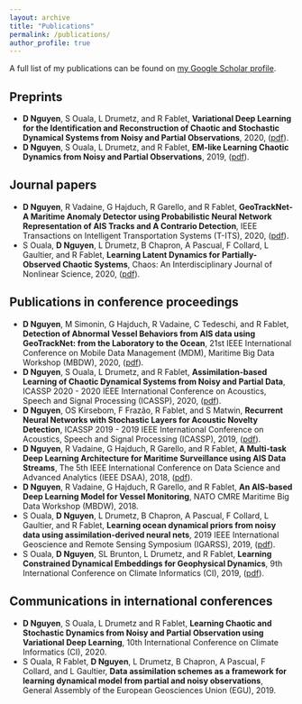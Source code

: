 ```yaml
---
layout: archive
title: "Publications"
permalink: /publications/
author_profile: true
---
```


A full list of my publications can be found on <a href="https://scholar.google.com/citations?user=jLtTFrIAAAAJ&hl=en">my Google Scholar profile</a>.

## Preprints
* **D Nguyen**, S Ouala, L Drumetz, and R Fablet, **Variational Deep Learning for the Identification and Reconstruction of Chaotic and Stochastic Dynamical Systems from Noisy and Partial Observations**, 2020, (<a href= "https://arxiv.org/abs/2009.02296">pdf</a>).
* **D Nguyen**, S Ouala, L Drumetz, and R Fablet, **EM-like Learning Chaotic Dynamics from Noisy and Partial Observations**, 2019, (<a href= "https://arxiv.org/abs/1903.10335">pdf</a>).


## Journal papers
* **D Nguyen**, R Vadaine, G Hajduch, R Garello, and R Fablet, **GeoTrackNet-A Maritime Anomaly Detector using Probabilistic Neural Network Representation of AIS Tracks and A Contrario Detection**, IEEE Transactions on Intelligent Transportation Systems (T-ITS), 2020, (<a href= "https://arxiv.org/abs/1912.00682">pdf</a>).
* S Ouala, **D Nguyen**, L Drumetz, B Chapron, A Pascual, F Collard, L Gaultier, and 
R Fablet, **Learning Latent Dynamics for Partially-Observed Chaotic Systems**, Chaos:
An Interdisciplinary Journal of Nonlinear Science, 2020, (<a href= "https://aip.scitation.org/doi/10.1063/5.0019309">pdf</a>).

## Publications in conference proceedings
* **D Nguyen**, M Simonin, G Hajduch, R Vadaine, C Tedeschi, and R Fablet, **Detection of Abnormal Vessel Behaviors from AIS data using GeoTrackNet: from the Laboratory to the Ocean**, 21st IEEE International Conference on Mobile Data Management (MDM), Maritime Big Data Workshop (MBDW), 2020, (<a href= "https://arxiv.org/abs/2008.05443">pdf</a>).
* **D Nguyen**, S Ouala, L Drumetz, and R Fablet, **Assimilation-based Learning of Chaotic Dynamical Systems from Noisy and Partial Data**, ICASSP 2020 - 2020 IEEE International Conference on Acoustics, Speech and Signal Processing (ICASSP), 2020, (<a href= "https://www.researchgate.net/profile/Duong_Nguyen138/publication/341084271_Assimilation-Based_Learning_of_Chaotic_Dynamical_Systems_from_Noisy_and_Partial_Data/links/5eaf4dca45851592d6b84e14/Assimilation-Based-Learning-of-Chaotic-Dynamical-Systems-from-Noisy-and-Partial-Data.pdf">pdf</a>).
* **D Nguyen**, OS Kirsebom, F Frazão, R Fablet, and S Matwin, **Recurrent Neural Networks with Stochastic Layers for Acoustic Novelty Detection**, ICASSP 2019 - 2019 IEEE International Conference on Acoustics, Speech and Signal Processing (ICASSP), 2019, (<a href= "https://arxiv.org/pdf/1902.04980">pdf</a>).
* **D Nguyen**, R Vadaine, G Hajduch, R Garello, and R Fablet, **A Multi-task Deep Learning Architecture for Maritime Surveillance using AIS Data Streams**, The 5th IEEE International Conference on Data Science and Advanced Analytics (IEEE DSAA), 2018, (<a href= "https://arxiv.org/pdf/1806.03972">pdf</a>).
* **D Nguyen**, R Vadaine, G Hajduch, R Garello, and R Fablet, **An AIS-based Deep Learning Model for Vessel Monitoring**, NATO CMRE Maritime Big Data Workshop (MBDW), 2018.
* S Ouala, **D Nguyen**, L Drumetz, B Chapron, A Pascual, F Collard, L Gaultier, and R Fablet, **Learning ocean dynamical priors from noisy data using assimilation-derived neural nets**, 2019 IEEE International Geoscience and Remote Sensing Symposium (IGARSS), 2019, (<a href= "https://ieeexplore.ieee.org/abstract/document/8900345">pdf</a>). 
* S Ouala, **D Nguyen**, SL Brunton, L Drumetz, and R Fablet, **Learning Constrained Dynamical Embeddings for Geophysical Dynamics**, 9th International Conference on Climate Informatics (CI), 2019, (<a href= "https://hal.archives-ouvertes.fr/hal-02285700/?lang=en">pdf</a>).

## Communications in international conferences
* **D Nguyen**, S Ouala, L Drumetz and R Fablet, **Learning Chaotic and Stochastic Dynamics from Noisy and Partial Observation using Variational Deep Learning**, 10th International Conference on Climate Informatics (CI), 2020. 
* S Ouala, R Fablet, **D Nguyen**, L Drumetz, B Chapron, A Pascual, F Collard, and L Gaultier, **Data assimilation schemes as a framework for learning dynamical model
from partial and noisy observations**, General Assembly of the European Geosciences Union (EGU), 2019.

<!-- {% include base_path %}

{% for post in site.publications reversed %}
  {% include archive-single.html %}
{% endfor %} -->
